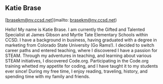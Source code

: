 ## Katie Brase

[brasekm@nv.ccsd.net](mailto: brasekm@nv.ccsd.net)

Hello! My name is Katie Brase. I am currently the Gifted and Talented Specialist at James Gibson and Myrtle Tate Elementary Schools within CCSD. I have a background in business, having graduated with a degree in marketing from Colorado State University (Go Rams!). I decided to switch career paths and entered teaching, where I discovered I have a passion for STEAM. Through my adventures in teaching, and learning about various STEAM initiatives, I discovered Code.org. Participating in the Code.org training whetted my appetite for coding, and I have taught it to my students ever since! During my free time, I enjoy reading, traveling, history, and spending time with my family and friends.
